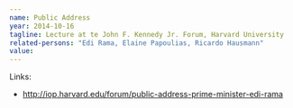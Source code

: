 ```yaml
---
name: Public Address
year: 2014-10-16
tagline: Lecture at te John F. Kennedy Jr. Forum, Harvard University
related-persons: "Edi Rama, Elaine Papoulias, Ricardo Hausmann"
value:
---
```


Links:
* <http://iop.harvard.edu/forum/public-address-prime-minister-edi-rama>
